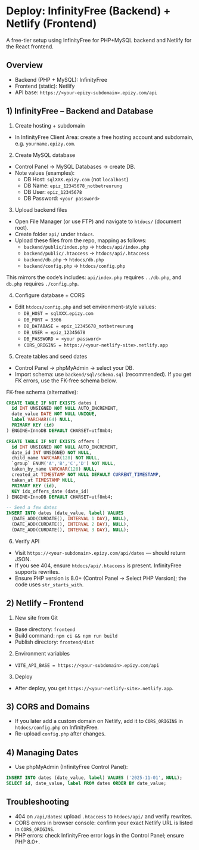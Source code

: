# Deploy: InfinityFree (Backend) + Netlify (Frontend)

A free-tier setup using InfinityFree for PHP+MySQL backend and Netlify for the React frontend.

## Overview
- Backend (PHP + MySQL): InfinityFree
- Frontend (static): Netlify
- API base: `https://<your-epizy-subdomain>.epizy.com/api`

## 1) InfinityFree – Backend and Database

1) Create hosting + subdomain
- In InfinityFree Client Area: create a free hosting account and subdomain, e.g. `yourname.epizy.com`.

2) Create MySQL database
- Control Panel → MySQL Databases → create DB.
- Note values (examples):
  - DB Host: `sqlXXX.epizy.com` (not `localhost`)
  - DB Name: `epiz_12345678_notbetreurung`
  - DB User: `epiz_12345678`
  - DB Password: `<your password>`

3) Upload backend files
- Open File Manager (or use FTP) and navigate to `htdocs/` (document root).
- Create folder `api/` under `htdocs`.
- Upload these files from the repo, mapping as follows:
  - `backend/public/index.php` → `htdocs/api/index.php`
  - `backend/public/.htaccess` → `htdocs/api/.htaccess`
  - `backend/db.php` → `htdocs/db.php`
  - `backend/config.php` → `htdocs/config.php`

This mirrors the code’s includes: `api/index.php` requires `../db.php`, and `db.php` requires `./config.php`.

4) Configure database + CORS
- Edit `htdocs/config.php` and set environment-style values:
  - `DB_HOST = sqlXXX.epizy.com`
  - `DB_PORT = 3306`
  - `DB_DATABASE = epiz_12345678_notbetreurung`
  - `DB_USER = epiz_12345678`
  - `DB_PASSWORD = <your password>`
  - `CORS_ORIGINS = https://<your-netlify-site>.netlify.app`

5) Create tables and seed dates
- Control Panel → phpMyAdmin → select your DB.
- Import schema: use `backend/sql/schema.sql` (recommended). If you get FK errors, use the FK-free schema below.

FK-free schema (alternative):
```sql
CREATE TABLE IF NOT EXISTS dates (
  id INT UNSIGNED NOT NULL AUTO_INCREMENT,
  date_value DATE NOT NULL UNIQUE,
  label VARCHAR(64) NULL,
  PRIMARY KEY (id)
) ENGINE=InnoDB DEFAULT CHARSET=utf8mb4;

CREATE TABLE IF NOT EXISTS offers (
  id INT UNSIGNED NOT NULL AUTO_INCREMENT,
  date_id INT UNSIGNED NOT NULL,
  child_name VARCHAR(128) NOT NULL,
  `group` ENUM('A','B','C','D') NOT NULL,
  taken_by_name VARCHAR(128) NULL,
  created_at TIMESTAMP NOT NULL DEFAULT CURRENT_TIMESTAMP,
  taken_at TIMESTAMP NULL,
  PRIMARY KEY (id),
  KEY idx_offers_date (date_id)
) ENGINE=InnoDB DEFAULT CHARSET=utf8mb4;

-- Seed a few dates
INSERT INTO dates (date_value, label) VALUES
  (DATE_ADD(CURDATE(), INTERVAL 1 DAY), NULL),
  (DATE_ADD(CURDATE(), INTERVAL 2 DAY), NULL),
  (DATE_ADD(CURDATE(), INTERVAL 3 DAY), NULL);
```

6) Verify API
- Visit `https://<your-subdomain>.epizy.com/api/dates` — should return JSON.
- If you see 404, ensure `htdocs/api/.htaccess` is present. InfinityFree supports rewrites.
- Ensure PHP version is 8.0+ (Control Panel → Select PHP Version); the code uses `str_starts_with`.

## 2) Netlify – Frontend

1) New site from Git
- Base directory: `frontend`
- Build command: `npm ci && npm run build`
- Publish directory: `frontend/dist`

2) Environment variables
- `VITE_API_BASE = https://<your-subdomain>.epizy.com/api`

3) Deploy
- After deploy, you get `https://<your-netlify-site>.netlify.app`.

## 3) CORS and Domains
- If you later add a custom domain on Netlify, add it to `CORS_ORIGINS` in `htdocs/config.php` on InfinityFree.
- Re-upload `config.php` after changes.

## 4) Managing Dates
- Use phpMyAdmin (InfinityFree Control Panel):
```sql
INSERT INTO dates (date_value, label) VALUES ('2025-11-01', NULL);
SELECT id, date_value, label FROM dates ORDER BY date_value;
```

## Troubleshooting
- 404 on `/api/dates`: upload `.htaccess` to `htdocs/api/` and verify rewrites.
- CORS errors in browser console: confirm your exact Netlify URL is listed in `CORS_ORIGINS`.
- PHP errors: check InfinityFree error logs in the Control Panel; ensure PHP 8.0+.
